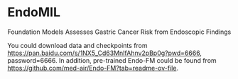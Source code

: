 # EndoMIL
Foundation Models Assesses Gastric Cancer Risk from Endoscopic Findings

You could download data and checkpoints from https://pan.baidu.com/s/1NX5_Cd63MnlfAhnv2pBp0g?pwd=6666, password=6666.
In addition, pre-trained Endo-FM could be found from https://github.com/med-air/Endo-FM?tab=readme-ov-file.

